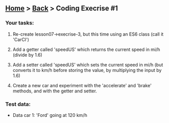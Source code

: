 ## [Home](../../../README.md) > [Back](../lesson.md) > Coding Execrise #1

### Your tasks:

1. Re-create lesson07->execrise-3, but this time using an ES6 class (call it 'CarCl')

2. Add a getter called 'speedUS' which returns the current speed in mi/h (divide by 1.6)

3. Add a setter called 'speedUS' which sets the current speed in mi/h (but converts it to km/h before storing the value, by multiplying the input by 1.6)

4. Create a new car and experiment with the 'accelerate' and 'brake' methods, and with the getter and setter.

### Test data:

- Data car 1: 'Ford' going at 120 km/h
